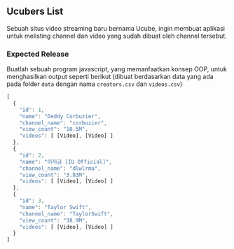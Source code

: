 ## Ucubers List
Sebuah situs video streaming baru bernama Ucube, ingin membuat aplikasi untuk melisting channel dan
video yang sudah dibuat oleh channel tersebut.

### Expected Release
Buatlah sebuah program javascript, yang memanfaatkan konsep OOP, untuk menghasilkan output seperti berikut
(dibuat berdasarkan data yang ada pada folder `data` dengan nama `creators.csv` dan `videos.csv`)

```javascript
[
  {
    "id": 1,
    "name": "Deddy Corbuzier",
    "channel_name": "corbuzier",
    "view_count": "10.5M",
    "videos": [ [Video], [Video] ]
  },
  {
    "id": 2,
    "name": "이지금 [IU Official]",
    "channel_name": "dlwlrma",
    "view_count": "3.93M",
    "videos": [ [Video], [Video] ]
  },
  {
    "id": 3,
    "name": "Taylor Swift",
    "channel_name": "TaylorSwift",
    "view_count": "38.9M",
    "videos": [ [Video], [Video] ]
  }
]
```
